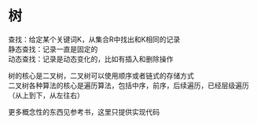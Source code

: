 # 树    
查找：给定某个关键词K，从集合R中找出和K相同的记录   
静态查找：记录一直是固定的  
动态查找：记录是动态变化的，比如有插入和删除操作    

树的核心是二叉树，二叉树可以使用顺序或者链式的存储方式  
二叉树各种算法的核心是遍历算法，包括中序，前序，后续遍历，已经层级遍历（从上到下，从左往右）    

更多概念性的东西见参考书，这里只提供实现代码    
